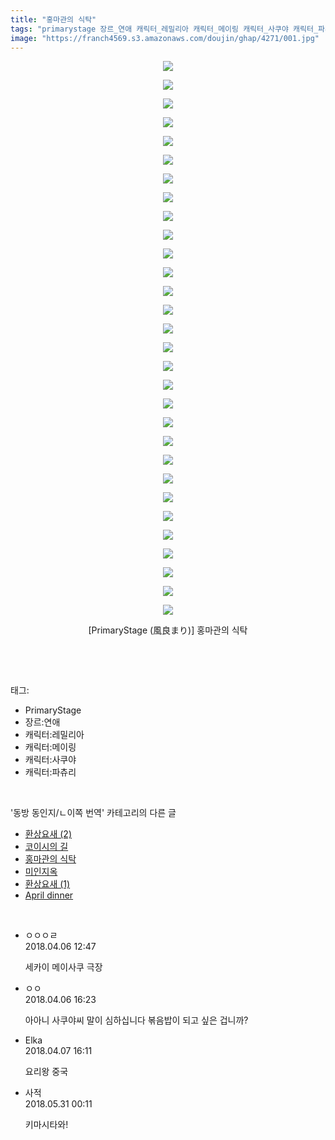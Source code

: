 ```yaml
---
title: "홍마관의 식탁"
tags: "primarystage 장르_연애 캐릭터_레밀리아 캐릭터_메이링 캐릭터_사쿠야 캐릭터_파츄리 風良まり 동방_동인지／ㄴ이쪽_번역"
image: "https://franch4569.s3.amazonaws.com/doujin/ghap/4271/001.jpg"
---
```

<div class="article">
<p style="text-align: center; clear: none; float: none;"><img src="{{ site.imgserver2 }}/ghap/4271/001.jpg"/></p>
<p style="text-align: center; clear: none; float: none;"><img src="{{ site.imgserver2 }}/ghap/4271/002.jpg"/></p>
<p style="text-align: center; clear: none; float: none;"><img src="{{ site.imgserver2 }}/ghap/4271/003.jpg"/></p>
<p style="text-align: center; clear: none; float: none;"><img src="{{ site.imgserver2 }}/ghap/4271/004.jpg"/></p>
<p style="text-align: center; clear: none; float: none;"><img src="{{ site.imgserver2 }}/ghap/4271/005.jpg"/></p>
<p style="text-align: center; clear: none; float: none;"><img src="{{ site.imgserver2 }}/ghap/4271/006.jpg"/></p>
<p style="text-align: center; clear: none; float: none;"><img src="{{ site.imgserver2 }}/ghap/4271/007.jpg"/></p>
<p style="text-align: center; clear: none; float: none;"><img src="{{ site.imgserver2 }}/ghap/4271/008.jpg"/></p>
<p style="text-align: center; clear: none; float: none;"><img src="{{ site.imgserver2 }}/ghap/4271/009.jpg"/></p>
<p style="text-align: center; clear: none; float: none;"><img src="{{ site.imgserver2 }}/ghap/4271/010.jpg"/></p>
<p style="text-align: center; clear: none; float: none;"><img src="{{ site.imgserver2 }}/ghap/4271/011.jpg"/></p>
<p style="text-align: center; clear: none; float: none;"><img src="{{ site.imgserver2 }}/ghap/4271/012.jpg"/></p>
<p style="text-align: center; clear: none; float: none;"><img src="{{ site.imgserver2 }}/ghap/4271/013.jpg"/></p>
<p style="text-align: center; clear: none; float: none;"><img src="{{ site.imgserver2 }}/ghap/4271/014.jpg"/></p>
<p style="text-align: center; clear: none; float: none;"><img src="{{ site.imgserver2 }}/ghap/4271/015.jpg"/></p>
<p style="text-align: center; clear: none; float: none;"><img src="{{ site.imgserver2 }}/ghap/4271/016.jpg"/></p>
<p style="text-align: center; clear: none; float: none;"><img src="{{ site.imgserver2 }}/ghap/4271/017.jpg"/></p>
<p style="text-align: center; clear: none; float: none;"><img src="{{ site.imgserver2 }}/ghap/4271/018.jpg"/></p>
<p style="text-align: center; clear: none; float: none;"><img src="{{ site.imgserver2 }}/ghap/4271/019.jpg"/></p>
<p style="text-align: center; clear: none; float: none;"><img src="{{ site.imgserver2 }}/ghap/4271/020.jpg"/></p>
<p style="text-align: center; clear: none; float: none;"><img src="{{ site.imgserver2 }}/ghap/4271/021.jpg"/></p>
<p style="text-align: center; clear: none; float: none;"><img src="{{ site.imgserver2 }}/ghap/4271/022.jpg"/></p>
<p style="text-align: center; clear: none; float: none;"><img src="{{ site.imgserver2 }}/ghap/4271/023.jpg"/></p>
<p style="text-align: center; clear: none; float: none;"><img src="{{ site.imgserver2 }}/ghap/4271/024.jpg"/></p>
<p style="text-align: center; clear: none; float: none;"><img src="{{ site.imgserver2 }}/ghap/4271/025.jpg"/></p>
<p style="text-align: center; clear: none; float: none;"><img src="{{ site.imgserver2 }}/ghap/4271/026.jpg"/></p>
<p style="text-align: center; clear: none; float: none;"><img src="{{ site.imgserver2 }}/ghap/4271/027.jpg"/></p>
<p style="text-align: center; clear: none; float: none;"><img src="{{ site.imgserver2 }}/ghap/4271/028.jpg"/></p>
<p style="text-align: center; clear: none; float: none;"><img src="{{ site.imgserver2 }}/ghap/4271/029.jpg"/></p>
<p style="text-align: center; clear: none; float: none;"><img src="{{ site.imgserver2 }}/ghap/4271/030.jpg"/></p>
<p style="text-align: center; clear: none; float: none;">[PrimaryStage (風良まり)] 홍마관의 식탁</p>
<p style="text-align: center; clear: none; float: none;"><br/></p>
</div><br/>
<div class="tagTrail">
<p>태그: </p>
<ul>
<li>PrimaryStage</li>
<li>장르:연애</li>
<li>캐릭터:레밀리아</li>
<li>캐릭터:메이링</li>
<li>캐릭터:사쿠야</li>
<li>캐릭터:파츄리</li>
</ul>
</div><br/>
<div class="another">
<p>'동방 동인지/ㄴ이쪽 번역' 카테고리의 다른 글</p>
<ul>
<li><a href="/ghap_4278">환상요새 (2)</a></li>
<li><a href="/ghap_4276">코이시의 길</a></li>
<li><a href="/ghap_4271">홍마관의 식탁</a></li>
<li><a href="/ghap_4267">미인지옥</a></li>
<li><a href="/ghap_4266">환상요새 (1)</a></li>
<li><a href="/ghap_4235">April dinner</a></li>
</ul>
</div><br/>
<div class="cb_module cb_fluid">
<div class="cb_wrt cb_profile">
<div class="comment">
<ul>
<li class="cb_thumb_off" id="comment15234350">
<div class="cb_comment_area">
<div class="cb_info_area">
<div class="cb_section">
<span class="cb_nick_name">ㅇㅇㅇㄹ</span>
</div>
<div class="cb_section">
<span class="cb_date">2018.04.06 12:47 </span>
</div>
</div>
<div class="cb_dsc_comment">
<p class="cb_dsc">
											세카이 메이사쿠 극장
										</p>
</div>
</div></li>
<li class="cb_thumb_off" id="comment15234412">
<div class="cb_comment_area">
<div class="cb_info_area">
<div class="cb_section">
<span class="cb_nick_name">ㅇㅇ</span>
</div>
<div class="cb_section">
<span class="cb_date">2018.04.06 16:23 </span>
</div>
</div>
<div class="cb_dsc_comment">
<p class="cb_dsc">
											아아니 사쿠야씨 말이 심하십니다 볶음밥이 되고 싶은 겁니까?
										</p>
</div>
</div></li>
<li class="cb_thumb_off" id="comment15234958">
<div class="cb_comment_area">
<div class="cb_info_area">
<div class="cb_section">
<span class="cb_nick_name">Elka</span>
</div>
<div class="cb_section">
<span class="cb_date">2018.04.07 16:11 </span>
</div>
</div>
<div class="cb_dsc_comment">
<p class="cb_dsc">
											요리왕 중국
										</p>
</div>
</div></li>
<li class="cb_thumb_off" id="comment15264325">
<div class="cb_comment_area">
<div class="cb_info_area">
<div class="cb_section">
<span class="cb_nick_name">사적</span>
</div>
<div class="cb_section">
<span class="cb_date">2018.05.31 00:11 </span>
</div>
</div>
<div class="cb_dsc_comment">
<p class="cb_dsc">
											키마시타와!
										</p>
</div>
</div></li>
</ul>
</div>
</div><!-- commentList close -->
</div><br/>
